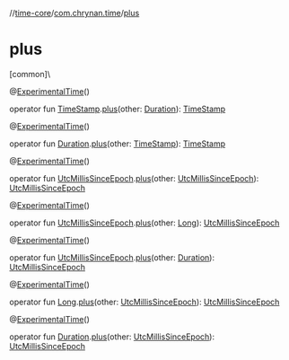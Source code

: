 //[time-core](../../index.md)/[com.chrynan.time](index.md)/[plus](plus.md)

# plus

[common]\

@[ExperimentalTime](https://kotlinlang.org/api/latest/jvm/stdlib/kotlin.time/-experimental-time/index.html)()

operator fun [TimeStamp](-time-stamp/index.md).[plus](plus.md)(other: [Duration](https://kotlinlang.org/api/latest/jvm/stdlib/kotlin.time/-duration/index.html)): [TimeStamp](-time-stamp/index.md)

@[ExperimentalTime](https://kotlinlang.org/api/latest/jvm/stdlib/kotlin.time/-experimental-time/index.html)()

operator fun [Duration](https://kotlinlang.org/api/latest/jvm/stdlib/kotlin.time/-duration/index.html).[plus](plus.md)(other: [TimeStamp](-time-stamp/index.md)): [TimeStamp](-time-stamp/index.md)

@[ExperimentalTime](https://kotlinlang.org/api/latest/jvm/stdlib/kotlin.time/-experimental-time/index.html)()

operator fun [UtcMillisSinceEpoch](-utc-millis-since-epoch/index.md).[plus](plus.md)(other: [UtcMillisSinceEpoch](-utc-millis-since-epoch/index.md)): [UtcMillisSinceEpoch](-utc-millis-since-epoch/index.md)

@[ExperimentalTime](https://kotlinlang.org/api/latest/jvm/stdlib/kotlin.time/-experimental-time/index.html)()

operator fun [UtcMillisSinceEpoch](-utc-millis-since-epoch/index.md).[plus](plus.md)(other: [Long](https://kotlinlang.org/api/latest/jvm/stdlib/kotlin/-long/index.html)): [UtcMillisSinceEpoch](-utc-millis-since-epoch/index.md)

@[ExperimentalTime](https://kotlinlang.org/api/latest/jvm/stdlib/kotlin.time/-experimental-time/index.html)()

operator fun [UtcMillisSinceEpoch](-utc-millis-since-epoch/index.md).[plus](plus.md)(other: [Duration](https://kotlinlang.org/api/latest/jvm/stdlib/kotlin.time/-duration/index.html)): [UtcMillisSinceEpoch](-utc-millis-since-epoch/index.md)

@[ExperimentalTime](https://kotlinlang.org/api/latest/jvm/stdlib/kotlin.time/-experimental-time/index.html)()

operator fun [Long](https://kotlinlang.org/api/latest/jvm/stdlib/kotlin/-long/index.html).[plus](plus.md)(other: [UtcMillisSinceEpoch](-utc-millis-since-epoch/index.md)): [UtcMillisSinceEpoch](-utc-millis-since-epoch/index.md)

@[ExperimentalTime](https://kotlinlang.org/api/latest/jvm/stdlib/kotlin.time/-experimental-time/index.html)()

operator fun [Duration](https://kotlinlang.org/api/latest/jvm/stdlib/kotlin.time/-duration/index.html).[plus](plus.md)(other: [UtcMillisSinceEpoch](-utc-millis-since-epoch/index.md)): [UtcMillisSinceEpoch](-utc-millis-since-epoch/index.md)
